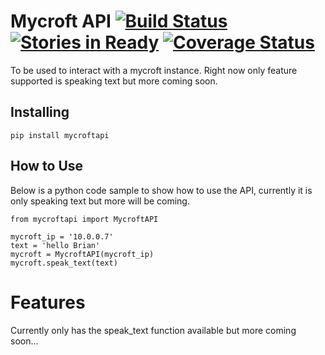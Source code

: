 # Mycroft API [![Build Status](https://travis-ci.org/Geeked-Out-Solutions/mycroftapi.svg?branch=master)](https://travis-ci.org/Geeked-Out-Solutions/mycroftapi) [![Stories in Ready](https://badge.waffle.io/Geeked-Out-Solutions/mycroftapi.svg?label=ready&title=Ready)](http://waffle.io/Geeked-Out-Solutions/mycroftapi) [![Coverage Status](https://coveralls.io/repos/github/Geeked-Out-Solutions/mycroftapi/badge.svg?branch=master)](https://coveralls.io/github/Geeked-Out-Solutions/mycroftapi?branch=master)

To be used to interact with a mycroft instance.  Right now only feature supported is speaking text but more coming soon.

## Installing
`pip install mycroftapi`

## How to Use
Below is a python code sample to show how to use the API, currently it is only speaking text but more will be coming.

```
from mycroftapi import MycroftAPI

mycroft_ip = '10.0.0.7'
text = 'hello Brian'
mycroft = MycroftAPI(mycroft_ip)
mycroft.speak_text(text)
```

# Features
Currently only has the speak_text function available but more coming soon...
